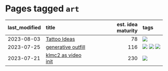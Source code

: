 # Pages tagged `art`

|last_modified|title|est. idea maturity|tags
|:---|:---|---:|:---|
|2023-08-03|[Tattoo Ideas](../ai_art_tattoo_inspo_board.md)|78|[![](https://img.shields.io/badge/tag-art-e168be)](../tags/art.md)|
|2023-07-25|[generative outfill](../generative_outfill.md)|116|[![](https://img.shields.io/badge/tag-art-e168be)](../tags/art.md) [![](https://img.shields.io/badge/tag-notebook-2c91b4)](../tags/notebook.md) [![](https://img.shields.io/badge/tag-tooling-ea1833)](../tags/tooling.md)|
|2023-07-21|[klmc2 as video init](../klmc2_as_video_init.md)|230|[![](https://img.shields.io/badge/tag-art-e168be)](../tags/art.md)|